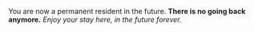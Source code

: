 You are now a permanent resident in the future. **There is no going back anymore.** *Enjoy your stay here, in the future forever.*
